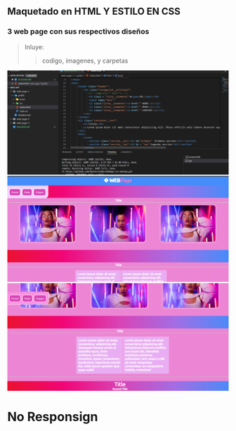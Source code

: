 ## Maquetado en HTML Y ESTILO EN CSS
### 3 web page con sus respectivos diseños
>Inluye:
>>codigo, imagenes, y carpetas
<img src = "./img/captura_1.png">
<img src = "./img/captura_2.png">
<img src = "./img/captura_3.png">

# No Responsign